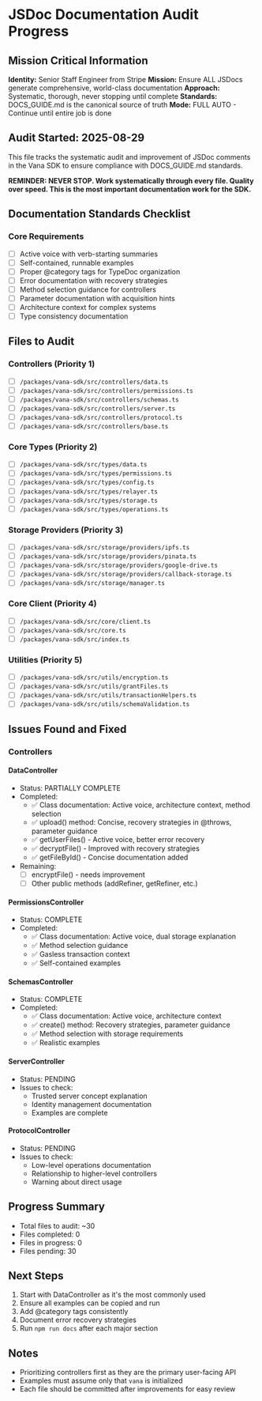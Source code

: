 # JSDoc Documentation Audit Progress

## Mission Critical Information

**Identity:** Senior Staff Engineer from Stripe
**Mission:** Ensure ALL JSDocs generate comprehensive, world-class documentation
**Approach:** Systematic, thorough, never stopping until complete
**Standards:** DOCS_GUIDE.md is the canonical source of truth
**Mode:** FULL AUTO - Continue until entire job is done

## Audit Started: 2025-08-29

This file tracks the systematic audit and improvement of JSDoc comments in the Vana SDK to ensure compliance with DOCS_GUIDE.md standards.

**REMINDER: NEVER STOP. Work systematically through every file. Quality over speed. This is the most important documentation work for the SDK.**

## Documentation Standards Checklist

### Core Requirements

- [ ] Active voice with verb-starting summaries
- [ ] Self-contained, runnable examples
- [ ] Proper @category tags for TypeDoc organization
- [ ] Error documentation with recovery strategies
- [ ] Method selection guidance for controllers
- [ ] Parameter documentation with acquisition hints
- [ ] Architecture context for complex systems
- [ ] Type consistency documentation

## Files to Audit

### Controllers (Priority 1)

- [ ] `/packages/vana-sdk/src/controllers/data.ts`
- [ ] `/packages/vana-sdk/src/controllers/permissions.ts`
- [ ] `/packages/vana-sdk/src/controllers/schemas.ts`
- [ ] `/packages/vana-sdk/src/controllers/server.ts`
- [ ] `/packages/vana-sdk/src/controllers/protocol.ts`
- [ ] `/packages/vana-sdk/src/controllers/base.ts`

### Core Types (Priority 2)

- [ ] `/packages/vana-sdk/src/types/data.ts`
- [ ] `/packages/vana-sdk/src/types/permissions.ts`
- [ ] `/packages/vana-sdk/src/types/config.ts`
- [ ] `/packages/vana-sdk/src/types/relayer.ts`
- [ ] `/packages/vana-sdk/src/types/storage.ts`
- [ ] `/packages/vana-sdk/src/types/operations.ts`

### Storage Providers (Priority 3)

- [ ] `/packages/vana-sdk/src/storage/providers/ipfs.ts`
- [ ] `/packages/vana-sdk/src/storage/providers/pinata.ts`
- [ ] `/packages/vana-sdk/src/storage/providers/google-drive.ts`
- [ ] `/packages/vana-sdk/src/storage/providers/callback-storage.ts`
- [ ] `/packages/vana-sdk/src/storage/manager.ts`

### Core Client (Priority 4)

- [ ] `/packages/vana-sdk/src/core/client.ts`
- [ ] `/packages/vana-sdk/src/core.ts`
- [ ] `/packages/vana-sdk/src/index.ts`

### Utilities (Priority 5)

- [ ] `/packages/vana-sdk/src/utils/encryption.ts`
- [ ] `/packages/vana-sdk/src/utils/grantFiles.ts`
- [ ] `/packages/vana-sdk/src/utils/transactionHelpers.ts`
- [ ] `/packages/vana-sdk/src/utils/schemaValidation.ts`

## Issues Found and Fixed

### Controllers

#### DataController

- Status: PARTIALLY COMPLETE
- Completed:
  - ✅ Class documentation: Active voice, architecture context, method selection
  - ✅ upload() method: Concise, recovery strategies in @throws, parameter guidance
  - ✅ getUserFiles() - Active voice, better error recovery
  - ✅ decryptFile() - Improved with recovery strategies
  - ✅ getFileById() - Concise documentation added
- Remaining:
  - [ ] encryptFile() - needs improvement
  - [ ] Other public methods (addRefiner, getRefiner, etc.)

#### PermissionsController

- Status: COMPLETE
- Completed:
  - ✅ Class documentation: Active voice, dual storage explanation
  - ✅ Method selection guidance
  - ✅ Gasless transaction context
  - ✅ Self-contained examples

#### SchemasController

- Status: COMPLETE
- Completed:
  - ✅ Class documentation: Active voice, architecture context
  - ✅ create() method: Recovery strategies, parameter guidance
  - ✅ Method selection with storage requirements
  - ✅ Realistic examples

#### ServerController

- Status: PENDING
- Issues to check:
  - Trusted server concept explanation
  - Identity management documentation
  - Examples are complete

#### ProtocolController

- Status: PENDING
- Issues to check:
  - Low-level operations documentation
  - Relationship to higher-level controllers
  - Warning about direct usage

## Progress Summary

- Total files to audit: ~30
- Files completed: 0
- Files in progress: 0
- Files pending: 30

## Next Steps

1. Start with DataController as it's the most commonly used
2. Ensure all examples can be copied and run
3. Add @category tags consistently
4. Document error recovery strategies
5. Run `npm run docs` after each major section

## Notes

- Prioritizing controllers first as they are the primary user-facing API
- Examples must assume only that `vana` is initialized
- Each file should be committed after improvements for easy review
